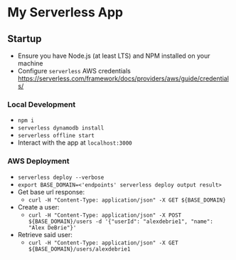 # My Serverless App

## Startup
* Ensure you have Node.js (at least LTS) and NPM installed on your machine
* Configure `serverless` AWS credentials https://serverless.com/framework/docs/providers/aws/guide/credentials/

### Local Development
* `npm i`
* `serverless dynamodb install`
* `serverless offline start`
* Interact with the app at `localhost:3000`

### AWS Deployment
* `serverless deploy --verbose`
* `export BASE_DOMAIN=<'endpoints' serverless deploy output result>`
* Get base url response:
  * `curl -H "Content-Type: application/json" -X GET ${BASE_DOMAIN}`
* Create a user:
  * `curl -H "Content-Type: application/json" -X POST ${BASE_DOMAIN}/users -d '{"userId": "alexdebrie1", "name": "Alex DeBrie"}'`
* Retrieve said user:
  * `curl -H "Content-Type: application/json" -X GET ${BASE_DOMAIN}/users/alexdebrie1`